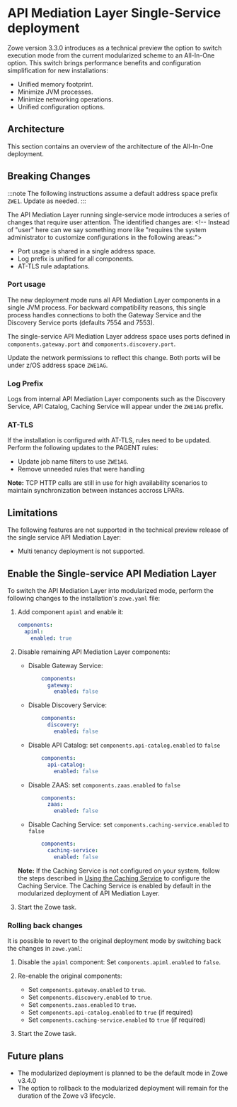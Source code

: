 # API Mediation Layer Single-Service deployment

Zowe version 3.3.0 introduces as a technical preview the option to switch execution mode from the current modularized scheme to an All-In-One option.
This switch <!--"Execution of xyz though the Monulith method ..."-->brings performance benefits and configuration simplification for new installations:

* Unified memory footprint. <!--Please add the benefit of this. -->
* Minimize JVM processes. 
* Minimize networking operations.
* Unified configuration options.

## Architecture

This section contains an overview of the architecture of the All-In-One deployment.

<!-- TODO
Diagram
Data flows
Use the example from the current architecture diagram?
 -->

## Breaking Changes

:::note
The following instructions assume a default address space prefix `ZWE1`. Update as needed.
:::

The API Mediation Layer running single-service mode introduces a series of changes that require user attention. The identified changes are: <!-- Instead of "user" here can we say something more like "requires the system administrator to customize configurations in the following areas:">

* Port usage is shared in a single address space. <!-- I think we should remove "is shared in a single address spece" as this information should be detailed in the corresponding section below.-->
* Log prefix is unified for all components. <!--Similarly, "is unified for all components" should be explained in the corresponding section. -->
* AT-TLS rule adaptations.

### Port usage

The new deployment mode <!--The Modulth single-service mode --> runs all API Mediation Layer components in a single JVM process. For backward compatibility reasons, this single process handles connections to both the Gateway Service and the Discovery Service ports (defaults 7554 and 7553).

The single-service API Mediation Layer address space uses ports defined in `components.gateway.port` and `components.discovery.port`.

Update the network permissions to reflect this change. Both ports will be under z/OS address space `ZWE1AG`. <!-- Can we please include a codeblock example of this configuration? -->

### Log Prefix

Logs from internal API Mediation Layer components such as the Discovery Service, API Catalog, Caching Service will appear under the `ZWE1AG` prefix.
<!-- Can we please include a log example? -->

### AT-TLS

If the installation is configured with AT-TLS, rules need to be updated. Perform the following updates to the PAGENT rules:

* Update job name filters to use `ZWE1AG`.
* Remove unneeded rules that were handling 

<!--We need to include an example of these PAGENT rules configuration -->

**Note:** TCP HTTP calls are still in use for high availability scenarios to maintain synchronization between instances accross LPARs.

## Limitations

The following features are not supported in the technical preview release of the single service API Mediation Layer:

* Multi tenancy deployment is not supported. <!-- is this the full list of non-supported fuctions? If so, we'll change the way this is described to a single sentence. -->

## Enable the Single-service API Mediation Layer

To switch the API Mediation Layer into modularized mode, perform the following changes to the installation's `zowe.yaml` file:

1. Add component `apiml` and enable it: <!-- Please add where specifically in the yaml. -->

    ```yaml
    components:
      apiml:
        enabled: true
    ```

2. Disable remaining API Mediation Layer components:

    * Disable Gateway Service:

        ```yaml
            components:
              gateway:
                enabled: false
        ```

    * Disable Discovery Service:

        ```yaml
            components:
              discovery:
                enabled: false
        ```

    * Disable API Catalog: set `components.api-catalog.enabled` to `false`

        ```yaml
            components:
              api-catalog:
                enabled: false
        ```

    * Disable ZAAS: set `components.zaas.enabled` to `false`

        ```yaml
            components:
              zaas:
                enabled: false
        ```

    * Disable Caching Service: set `components.caching-service.enabled` to `false`

        ```yaml
            components:
              caching-service:
                enabled: false
        ```

    **Note:** If the Caching Service is not configured on your system, follow the steps described in [Using the Caching Service](./api-mediation-caching-service.md) to configure the Caching Service. The Caching Service is enabled by default in the modularized deployment of API Mediation Layer.

3. Start the Zowe task.

### Rolling back changes

It is possible to revert to the original deployment mode by switching back the changes in `zowe.yaml`:

1. Disable the `apiml` component:
    Set `components.apiml.enabled` to `false`.

2. Re-enable the original components:

   * Set `components.gateway.enabled` to `true`.
   * Set `components.discovery.enabled` to `true`.
   * Set `components.zaas.enabled` to `true`.
   * Set `components.api-catalog.enabled` to `true` (if required)
   * Set `components.caching-service.enabled` to `true` (if required)

3. Start the Zowe task.

## Future plans

* The modularized deployment is planned to be the default mode in Zowe v3.4.0
* The option to rollback to the modularized deployment will remain for the duration of the Zowe v3 lifecycle.
